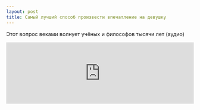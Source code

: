 ```yaml
---
layout: post
title: Самый лучший способ произвести впечатление на девушку
---
```


Этот вопрос веками волнует учёных и философов тысячи лет (аудио)

<iframe width="100%" height="166" scrolling="no" frameborder="no" src="https://w.soundcloud.com/player/?url=https%3A//api.soundcloud.com/tracks/220360736&amp;color=ff5500&amp;auto_play=false&amp;hide_related=false&amp;show_comments=true&amp;show_user=true&amp;show_reposts=false"></iframe>